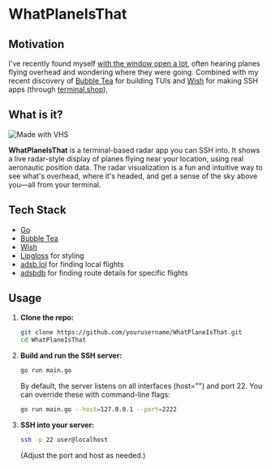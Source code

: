# WhatPlaneIsThat

## Motivation

I've recently found myself [with the window open a lot](https://www.metoffice.gov.uk/about-us/news-and-media/media-centre/weather-and-climate-news/2025/june-2025-provisional-statistics), often hearing planes flying overhead and wondering where they were going. Combined with my recent discovery of [Bubble Tea](https://github.com/charmbracelet/bubbletea) for building TUIs and [Wish](https://github.com/charmbracelet/wish) for making SSH apps (through [terminal.shop](https://terminal.shop)), 

## What is it?

  ![Made with VHS](https://vhs.charm.sh/vhs-45dBio8tVllrXTaq3tRJWi.gif)
  
**WhatPlaneIsThat** is a terminal-based radar app you can SSH into. It shows a live radar-style display of planes flying near your location, using real aeronautic position data. The radar visualization is a fun and intuitive way to see what's overhead, where it's headed, and get a sense of the sky above you—all from your terminal.


## Tech Stack
- [Go](https://golang.org/)
- [Bubble Tea](https://github.com/charmbracelet/bubbletea)
- [Wish](https://github.com/charmbracelet/wish)
- [Lipgloss](https://github.com/charmbracelet/lipgloss) for styling
- [adsb.lol](https://adsb.lol/) for finding local flights
- [adsbdb](https://www.adsbdb.com/) for finding route details for specific flights
## Usage

1. **Clone the repo:**
   ```sh
   git clone https://github.com/yourusername/WhatPlaneIsThat.git
   cd WhatPlaneIsThat
   ```
2. **Build and run the SSH server:**
   ```sh
   go run main.go
   ```
   By default, the server listens on all interfaces (host="") and port 22. You can override these with command-line flags:
   ```sh
   go run main.go --host=127.0.0.1 --port=2222
   ```
3. **SSH into your server:**
   ```sh
   ssh -p 22 user@localhost
   ```
   (Adjust the port and host as needed.)